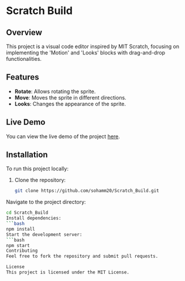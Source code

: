 # Scratch Build

## Overview

This project is a visual code editor inspired by MIT Scratch, focusing on implementing the 'Motion' and 'Looks' blocks with drag-and-drop functionalities.

## Features

- **Rotate**: Allows rotating the sprite.
- **Move**: Moves the sprite in different directions.
- **Looks**: Changes the appearance of the sprite.

## Live Demo

You can view the live demo of the project [here](https://reactassignmentsohamm20.netlify.app/).

## Installation

To run this project locally:

1. Clone the repository:
   ```bash
   git clone https://github.com/sohamm20/Scratch_Build.git
Navigate to the project directory:

   ```bash
   cd Scratch_Build
Install dependencies:
   ```bash
   npm install
Start the development server:
   ```bash
   npm start
Contributing
Feel free to fork the repository and submit pull requests.

License
This project is licensed under the MIT License.
